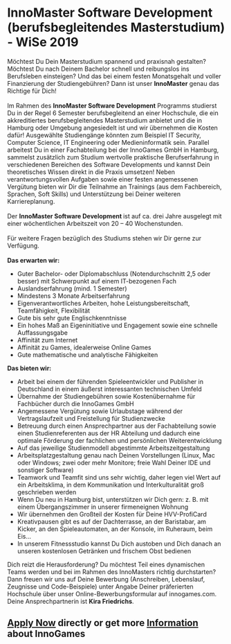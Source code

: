 <h1>InnoMaster Software Development (berufsbegleitendes Masterstudium) - WiSe 2019</h1>
<p>M&ouml;chtest Du Dein Masterstudium spannend und praxisnah gestalten? M&ouml;chtest Du nach Deinem Bachelor schnell und reibungslos ins Berufsleben einsteigen? Und das bei einem festen Monatsgehalt und voller Finanzierung der Studiengeb&uuml;hren? Dann ist unser <strong>InnoMaster</strong>&nbsp;genau das Richtige f&uuml;r Dich! <br /><br />Im Rahmen des <strong>InnoMaster Software Development</strong> Programms studierst Du in der Regel 6 Semester berufsbegleitend an einer&nbsp;Hochschule, die ein akkreditiertes berufsbegleitendes Masterstudium anbietet und die in Hamburg oder Umgebung angesiedelt ist und wir &uuml;bernehmen die Kosten daf&uuml;r! Ausgew&auml;hlte Studieng&auml;nge k&ouml;nnten zum Beispiel IT Security, Computer Science, IT Engineering oder Medieninformatik sein. Parallel arbeitest Du in einer Fachabteilung bei der InnoGames GmbH in Hamburg, sammelst zus&auml;tzlich zum Studium wertvolle praktische Berufserfahrung in verschiedenen Bereichen des Software Developments und kannst Dein theoretisches Wissen direkt in die Praxis umsetzen! Neben verantwortungsvollen Aufgaben sowie einer festen angemessenen Verg&uuml;tung bieten wir Dir die Teilnahme an Trainings (aus dem Fachbereich, Sprachen, Soft Skills) und Unterst&uuml;tzung bei Deiner weiteren Karriereplanung.<br /> <br /> Der <strong>InnoMaster Software Development&nbsp;</strong>ist auf ca. drei Jahre ausgelegt mit einer w&ouml;chentlichen Arbeitszeit von 20 &ndash; 40 Wochenstunden.<br /> <br /> F&uuml;r weitere Fragen bez&uuml;glich des Studiums stehen wir Dir gerne zur Verf&uuml;gung.<br /> <br /> <strong>Das erwarten wir:</strong></p><ul><li>Guter Bachelor- oder Diplomabschluss (Notendurchschnitt 2,5 oder besser) mit Schwerpunkt auf einem IT-bezogenen Fach</li><li>Auslandserfahrung (mind. 1 Semester)</li><li>Mindestens 3 Monate Arbeitserfahrung</li><li>Eigenverantwortliches Arbeiten, hohe Leistungsbereitschaft, Teamf&auml;higkeit, Flexibilit&auml;t</li><li>Gute bis sehr gute Englischkenntnisse</li><li>Ein hohes Ma&szlig; an Eigeninitiative und Engagement sowie eine schnelle Auffassungsgabe</li><li>Affinit&auml;t zum Internet</li><li>Affinit&auml;t zu Games, idealerweise Online Games</li><li>Gute mathematische und analytische F&auml;higkeiten</li></ul><p><strong>Das bieten wir:</strong></p><ul><li>Arbeit bei einem der f&uuml;hrenden Spieleentwickler und Publisher in Deutschland in einem &auml;u&szlig;erst interessanten technischen Umfeld</li><li>&Uuml;bernahme der Studiengeb&uuml;hren sowie Kosten&uuml;bernahme f&uuml;r Fachb&uuml;cher durch die InnoGames GmbH</li><li>Angemessene Verg&uuml;tung sowie Urlaubstage w&auml;hrend der Vertragslaufzeit und Freistellung f&uuml;r Studienzwecke</li><li>Betreuung durch einen Ansprechpartner aus der Fachabteilung sowie einen Studienreferenten aus der HR Abteilung und dadurch eine optimale F&ouml;rderung der fachlichen und pers&ouml;nlichen Weiterentwicklung</li><li>Auf das jeweilige Studienmodell abgestimmte Arbeitszeitgestaltung</li><li>Arbeitsplatzgestaltung genau nach Deinen Vorstellungen (Linux, Mac oder Windows; zwei oder mehr Monitore; freie Wahl Deiner IDE und sonstiger Software)</li><li>Teamwork und Teamfit sind uns sehr wichtig, daher legen viel Wert auf ein Arbeitsklima, in dem Kommunikation und Interkulturalit&auml;t gro&szlig; geschrieben werden</li><li>Wenn Du neu in Hamburg bist, unterst&uuml;tzen wir Dich gern: z. B. mit einem &Uuml;bergangszimmer in unserer firmeneignen Wohnung</li><li>Wir &uuml;bernehmen den Gro&szlig;teil der Kosten f&uuml;r Deine HVV-ProfiCard</li><li>Kreativpausen gibt es auf der Dachterrasse, an der Baristabar, am Kicker, an den Spieleautomaten, an der Konsole, im Ruheraum, beim Eis&hellip;</li><li>In unserem Fitnessstudio kannst Du Dich austoben und Dich danach an unseren kostenlosen Getr&auml;nken und frischem Obst bedienen</li></ul><p>Dich reizt die Herausforderung? Du m&ouml;chtest Teil eines dynamischen Teams werden und bei im Rahmen des InnoMasters richtig durchstarten? Dann freuen wir uns auf Deine Bewerbung (Anschreiben, Lebenslauf, Zeugnisse und Code-Beispiele) unter Angabe Deiner pr&auml;ferierten Hochschule&nbsp;&uuml;ber unser Online-Bewerbungsformular auf innogames.com. Deine Ansprechpartnerin ist <strong>Kira Friedrichs</strong>.&nbsp;</p>

<h2><a href="https://jobs.jobvite.com/careers/innogames/job//oCsD8fwz/apply?__jvst=Job+Board&__jvsd=github_jobs_repo">Apply Now</a> directly or get more <a href="https://www.innogames.com/career/detail/job/innomaster-software-development-berufsbegleitendes-masterstudium-wise-2019/?s=github_jobs_repo">Information</a> about InnoGames</h2>